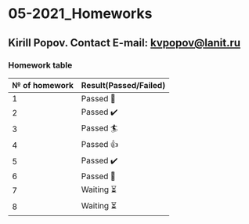 # 05-2021_Homeworks
## Kirill Popov. Contact E-mail: kvpopov@lanit.ru
### Homework table
№ of homework | Result(Passed/Failed)
--------------|----------------------
1|Passed 	:dart:
2|Passed  :heavy_check_mark:
3|Passed  :surfer:
4|Passed  :thumbsup:
5|Passed  :heavy_check_mark:
6|Passed  :dart:
7|Waiting  :hourglass_flowing_sand:
8|Waiting  :hourglass_flowing_sand:
